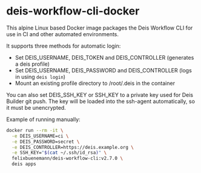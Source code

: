 # deis-workflow-cli-docker

This alpine Linux based Docker image packages the Deis Workflow CLI for use in CI and other automated environments.

It supports three methods for automatic login:

* Set DEIS_USERNAME, DEIS_TOKEN and DEIS_CONTROLLER (generates a deis profile)
* Set DEIS_USERNAME, DEIS_PASSWORD and DEIS_CONTROLLER (logs in using `deis login`)
* Mount an existing profile directory to /root/.deis in the container

You can also set DEIS_SSH_KEY or SSH_KEY to a private key used for Deis Builder git push.
The key will be loaded into the ssh-agent automatically, so it must be unencrypted.

Example of running manually:

```sh
docker run --rm -it \
  -e DEIS_USERNAME=ci \
  -e DEIS_PASSWORD=secret \
  -e DEIS_CONTROLLER=https://deis.example.org \
  -e SSH_KEY="$(cat ~/.ssh/id_rsa)" \
  felixbuenemann/deis-workflow-cli:v2.7.0 \
  deis apps
```
